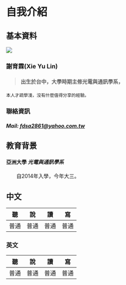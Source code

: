 # 自我介紹

## 基本資料
![](http://www.touxiang.cn/uploads/20140308/08-074900_659.jpg)
### 謝育霖(Xie Yu Lin)

> #### 出生於台中，大學時期主修光電與通訊學系，

```
本人才疏學淺，沒有什麼值得分享的經驗。
```

### 聯絡資訊

##### Mail: [fdsa2861@yahoo.com.tw](mailto:fdsa2861@yahoo.com.twm)

## 教育背景

#### 亞洲大學 _光電與通訊學系_
&emsp;&emsp;自2014年入學，今年大三。


## 中文
|聽|說|讀|寫|
|:-:|:-:|:-:|:-:|
|普通|普通|普通|普通|

### 英文
|聽|說|讀|寫|
|:-:|:-:|:-:|:-:|
|普通|普通|普通|普通|
